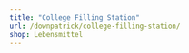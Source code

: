 ```yaml
---
title: "College Filling Station"
url: /downpatrick/college-filling-station/
shop: Lebensmittel
---
```

